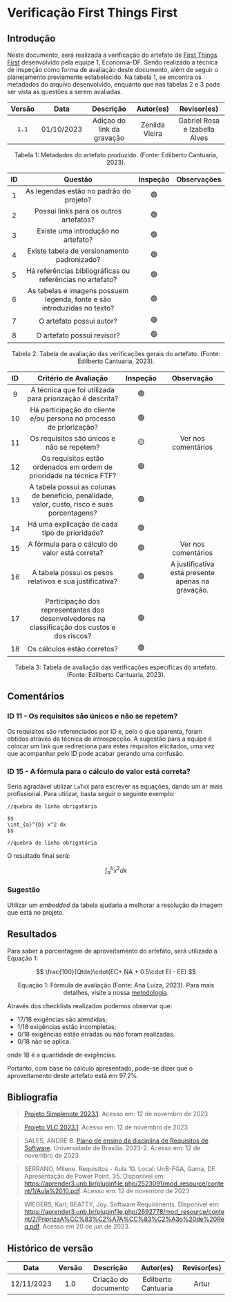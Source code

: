 # Verificação First Things First

## Introdução
Neste documento, será realizada a verificação do artefato de [First Things First](https://requisitos-de-software.github.io/2023.2-Economia-DF/elicitacao/tecnicas-priorizacao/first-thing-first/) desenvolvido pela equipe 1, Economia-DF. Sendo realizado a técnica de inspeção como forma de avaliação deste documento, além de seguir o planejamento previamente estabelecido. Na tabela 1, se encontra os metadados do arquivo desenvolvido, enquanto que nas tabelas 2 e 3 pode ser vista as questões a serem avaliadas.

<center>

| Versão |    Data    |         Descrição          |                      Autor(es)                      |                                              Revisor(es)                                               |
| :----: | :--------: | :------------------------: | :-------------------------------------------------: | :----------------------------------------------------------------------------------------------------: |
| `1.1`  | 01/10/2023 | Adiçao do link da gravação | Zenilda Vieira | Gabriel Rosa e  Izabella Alves |

<div style="text-align: center">
<p> Tabela 1: Metadados do artefato produzido. (Fonte: Edilberto Cantuaria, 2023). </p>
</div>

</center>

<center>

|  ID   |                                 Questão                                  | Inspeção | Observações |
| :---: | :----------------------------------------------------------------------: | :------: | ----------- |
|   1   |                 As legendas estão no padrão do projeto?                  |    🟢     |             |
|   2   |                  Possui links para os outros artefatos?                  |    🟢     |             |
|   3   |                    Existe uma introdução no artefato?                    |    🟢     |             |
|   4   |               Existe tabela de versionamento padronizado?                |    🟢     |             |
|   5   |        Há referências bibliográficas ou referências no artefato?         |    🟢     |             |
|   6   | As tabelas e imagens possuem legenda, fonte e são introduzidas no texto? |    🟢     |             |
|   7   |                         O artefato possui autor?                         |    🟢     |             |
|   8   |                        O artefato possui revisor?                        |    🟢     |             |

</center>
<div style="text-align: center">
<p> Tabela 2: Tabela de avaliação das verificações gerais do artefato. (Fonte: Edilberto Cantuaria, 2023). </p>
</div>

</center>

<center>

|  ID   |                                     Critério de Avaliação                                     | Inspeção |                    Observação                     |
| :---: | :-------------------------------------------------------------------------------------------: | :------: | :-----------------------------------------------: |
|   9   |                   A técnica que foi utilizada para priorização é descrita?                    |    🟢     |                                                   |
|  10   |              Há participação do cliente e/ou persona no processo de priorização?              |    🟢     |                                                   |
|  11   |                          Os requisitos são únicos e não se repetem?                           |    🟡     |                Ver nos comentários                |
|  12   |             Os requisitos estão ordenados em ordem de prioridade na técnica FTF?              |    🟢     |                                                   |
|  13   | A tabela possui as colunas de benefício, penalidade, valor, custo, risco e suas porcentagens? |    🟢     |                                                   |
|  14   |                         Há uma explicação de cada tipo de prioridade?                         |    🟢     |                                                   |
|  15   |                        A fórmula para o cálculo do valor está correta?                        |    🟢     |                Ver nos comentários                |
|  16   |                    A tabela possui os pesos relativos e sua justificativa?                    |    🟢     | A justificativa está presente apenas na gravação. |
|  17   | Participação dos representantes dos desenvolvedores na classificação dos custos e dos riscos? |    🟢     |                                                   |
|  18   |                                  Os cálculos estão corretos?                                  |    🟢     |                                                   |



  
<div style="text-align: center">
<p> Tabela 3: Tabela de avaliação das verificações específicas do artefato. (Fonte: Edilberto Cantuaria, 2023). </p>
</div>

</center>

## Comentários

### ID 11 - Os requisitos são únicos e não se repetem?  

Os requisitos são referenciados por ID e, pelo o que aparenta, foram obtidos através da técnica de introspecção. A sugestão para a equipe é colocar um link que redireciona para estes requisitos elicitados, uma vez que acompanhar pelo ID pode acabar gerando uma confusão.  


### ID 15 - A fórmula para o cálculo do valor está correta?  

Seria agradável utilizar `LaTeX` para escrever as equações, dando um ar mais profissional. Para utilizar, basta seguir o seguinte exemplo:
```
//quebra de linha obrigatória 

$$
\int_{a}^{b} x^2 dx
$$

//quebra de linha obrigatória 
```

O resultado final será:

$$
\int_{a}^{b} x^2 dx
$$

### Sugestão
Utilizar um *embedded* da tabela ajudaria a melhorar a resolução da imagem que está no projeto.  

## Resultados

Para saber a porcentagem de aproveitamento do artefato, será utilizado a Equação 1:

$$ 
\frac{100}{Qtde}\cdot(EC+ NA + 0.5\cdot EI - EE)
$$
<div style="text-align: center">
<p>Equação 1: Fórmula de avaliação (Fonte: Ana Luíza, 2023). Para mais detalhes, visite a nossa <a href="../metodologia.md">metodologia</a>.</p>

</div>


Através dos checklists realizados podemos observar que:

- 17/18 exigências são atendidas;
- 1/18 exigências estão incompletas;
- 0/18 exigências estão erradas ou não foram realizadas.
- 0/18 não se aplica.

onde 18  é a quantidade de exigências.

Portanto, com base no cálculo apresentado, pode-se dizer que o aproveitamento deste artefato está em 97.2%.

## Bibliografia

> [Projeto Simplenote 2023.1](https://requisitos-de-software.github.io/2023.1-Simplenote/analise/verificacao/verificacao-Grupo5/modelagem/lexicos/). Acesso em: 12 de novembro de 2023

> [Projeto VLC 2023.1](https://requisitos-de-software.github.io/2023.1-VLC/#/verificacao/entrega_3/lexicos). Acesso em: 12 de novembro de 2023

> SALES, ANDRÉ B. [Plano de ensino da disciplina de Requisitos de Software](https://aprender3.unb.br/pluginfile.php/2692699/mod_resource/content/34/Plano_de_Ensino%20RE%20022023%20Turma%202.pdf). Universidade de Brasília. 2023-2. Acesso em: 12 de novembro de 2023

> SERRANO, Milene. Requisitos - Aula 10. Local: UnB-FGA, Gama, DF. Apresentação de Power Point. 35. Disponível em: https://aprender3.unb.br/pluginfile.php/2523091/mod_resource/content/1/Aula%2010.pdf. Acesso em: 12 de novembro de 2023

>WIEGERS, Karl; BEATTY, Joy. Software Requiriments. Disponível em: https://aprender3.unb.br/pluginfile.php/2692778/mod_resource/content/2/PriorizaA%CC%83%C2%A7A%CC%83%C2%A3o%20de%20Req.pdf. Acesso em 20 de jun de 2023.



## Histórico de versão

|    Data    | Versão |      Descrição       |      Autor(es)      | Revisor(es) |
| :--------: | :----: | :------------------: | :-----------------: | :---------: |
| 12/11/2023 |  1.0   | Criação do documento | Edilberto Cantuaria |    Artur    |
